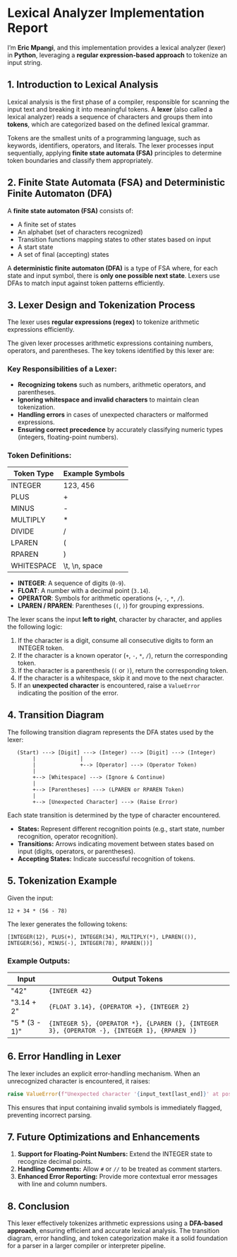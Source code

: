 # **Lexical Analyzer Implementation Report**

I’m **Eric Mpangi**, and this implementation provides a lexical analyzer (lexer) in **Python**, leveraging a **regular expression-based approach** to tokenize an input string.

## 1. Introduction to Lexical Analysis

Lexical analysis is the first phase of a compiler, responsible for scanning the input text and breaking it into meaningful tokens. A **lexer** (also called a lexical analyzer) reads a sequence of characters and groups them into **tokens**, which are categorized based on the defined lexical grammar.

Tokens are the smallest units of a programming language, such as keywords, identifiers, operators, and literals. The lexer processes input sequentially, applying **finite state automata (FSA)** principles to determine token boundaries and classify them appropriately.

## 2. Finite State Automata (FSA) and Deterministic Finite Automaton (DFA)

A **finite state automaton (FSA)** consists of:
- A finite set of states
- An alphabet (set of characters recognized)
- Transition functions mapping states to other states based on input
- A start state
- A set of final (accepting) states

A **deterministic finite automaton (DFA)** is a type of FSA where, for each state and input symbol, there is **only one possible next state**. Lexers use DFAs to match input against token patterns efficiently.

## 3. Lexer Design and Tokenization Process

The lexer uses **regular expressions (regex)** to tokenize arithmetic expressions efficiently.

The given lexer processes arithmetic expressions containing numbers, operators, and parentheses. The key tokens identified by this lexer are:

### **Key Responsibilities of a Lexer:**
- **Recognizing tokens** such as numbers, arithmetic operators, and parentheses.
- **Ignoring whitespace and invalid characters** to maintain clean tokenization.
- **Handling errors** in cases of unexpected characters or malformed expressions.
- **Ensuring correct precedence** by accurately classifying numeric types (integers, floating-point numbers).

### **Token Definitions:**
| Token Type | Example Symbols |
|------------|----------------|
| INTEGER    | 123, 456       |
| PLUS       | +              |
| MINUS      | -              |
| MULTIPLY   | *              |
| DIVIDE     | /              |
| LPAREN     | (              |
| RPAREN     | )              |
| WHITESPACE | \t, \n, space  |


- **INTEGER**: A sequence of digits (`0-9`).
- **FLOAT**: A number with a decimal point (`3.14`).
- **OPERATOR**: Symbols for arithmetic operations (`+`, `-`, `*`, `/`).
- **LPAREN / RPAREN**: Parentheses (`(`, `)`) for grouping expressions.

The lexer scans the input **left to right**, character by character, and applies the following logic:
1. If the character is a digit, consume all consecutive digits to form an INTEGER token.
2. If the character is a known operator (`+`, `-`, `*`, `/`), return the corresponding token.
3. If the character is a parenthesis (`(` or `)`), return the corresponding token.
4. If the character is a whitespace, skip it and move to the next character.
5. If an **unexpected character** is encountered, raise a `ValueError` indicating the position of the error.

## 4. Transition Diagram

The following transition diagram represents the DFA states used by the lexer:

```
   (Start) ---> [Digit] ---> (Integer) ---> [Digit] ---> (Integer)
        |              |  
        |              +--> [Operator] ---> (Operator Token)
        |
        +--> [Whitespace] ---> (Ignore & Continue)
        |
        +--> [Parentheses] ---> (LPAREN or RPAREN Token)
        |
        +--> [Unexpected Character] ---> (Raise Error)
```
Each state transition is determined by the type of character encountered.

- **States:** Represent different recognition points (e.g., start state, number recognition, operator recognition).
- **Transitions:** Arrows indicating movement between states based on input (digits, operators, or parentheses).
- **Accepting States:** Indicate successful recognition of tokens.

## 5. Tokenization Example

Given the input:

```plaintext
12 + 34 * (56 - 78)
```

The lexer generates the following tokens:

```plaintext
[INTEGER(12), PLUS(+), INTEGER(34), MULTIPLY(*), LPAREN(()), INTEGER(56), MINUS(-), INTEGER(78), RPAREN())]
```
### **Example Outputs:**
| Input          | Output Tokens                              |
|---------------|-----------------------------------------|
| "42"          | `{INTEGER 42}`                           |
| "3.14 + 2"    | `{FLOAT 3.14}, {OPERATOR +}, {INTEGER 2}` |
| "5 * (3 - 1)" | `{INTEGER 5}, {OPERATOR *}, {LPAREN (}, {INTEGER 3}, {OPERATOR -}, {INTEGER 1}, {RPAREN )}` |

## 6. Error Handling in Lexer

The lexer includes an explicit error-handling mechanism. When an unrecognized character is encountered, it raises:

```python
raise ValueError(f"Unexpected character '{input_text[last_end]}' at position {last_end}")
```

This ensures that input containing invalid symbols is immediately flagged, preventing incorrect parsing.

## 7. Future Optimizations and Enhancements

1. **Support for Floating-Point Numbers:** Extend the INTEGER state to recognize decimal points.
2. **Handling Comments:** Allow `#` or `//` to be treated as comment starters.
3. **Enhanced Error Reporting:** Provide more contextual error messages with line and column numbers.

## 8. Conclusion

This lexer effectively tokenizes arithmetic expressions using a **DFA-based approach**, ensuring efficient and accurate lexical analysis. The transition diagram, error handling, and token categorization make it a solid foundation for a parser in a larger compiler or interpreter pipeline.

